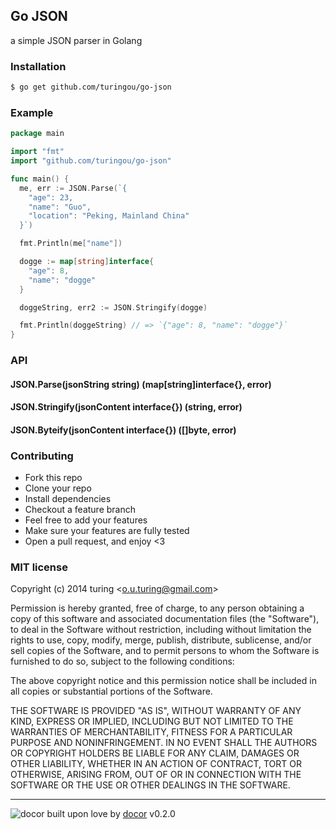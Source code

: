 ## Go JSON

a simple JSON parser in Golang

### Installation
```bash
$ go get github.com/turingou/go-json
```

### Example
```go
package main

import "fmt"
import "github.com/turingou/go-json"

func main() {
  me, err := JSON.Parse(`{
    "age": 23,
    "name": "Guo",
    "location": "Peking, Mainland China"
  }`)

  fmt.Println(me["name"])

  dogge := map[string]interface{
    "age": 8,
    "name": "dogge"
  }

  doggeString, err2 := JSON.Stringify(dogge)

  fmt.Println(doggeString) // => `{"age": 8, "name": "dogge"}`
}
```

### API
#### JSON.Parse(jsonString string) (map[string]interface{}, error)
#### JSON.Stringify(jsonContent interface{}) (string, error)
#### JSON.Byteify(jsonContent interface{}) ([]byte, error)

### Contributing
- Fork this repo
- Clone your repo
- Install dependencies
- Checkout a feature branch
- Feel free to add your features
- Make sure your features are fully tested
- Open a pull request, and enjoy <3

### MIT license
Copyright (c) 2014 turing &lt;o.u.turing@gmail.com&gt;

Permission is hereby granted, free of charge, to any person obtaining a copy
of this software and associated documentation files (the &quot;Software&quot;), to deal
in the Software without restriction, including without limitation the rights
to use, copy, modify, merge, publish, distribute, sublicense, and/or sell
copies of the Software, and to permit persons to whom the Software is
furnished to do so, subject to the following conditions:

The above copyright notice and this permission notice shall be included in
all copies or substantial portions of the Software.

THE SOFTWARE IS PROVIDED &quot;AS IS&quot;, WITHOUT WARRANTY OF ANY KIND, EXPRESS OR
IMPLIED, INCLUDING BUT NOT LIMITED TO THE WARRANTIES OF MERCHANTABILITY,
FITNESS FOR A PARTICULAR PURPOSE AND NONINFRINGEMENT. IN NO EVENT SHALL THE
AUTHORS OR COPYRIGHT HOLDERS BE LIABLE FOR ANY CLAIM, DAMAGES OR OTHER
LIABILITY, WHETHER IN AN ACTION OF CONTRACT, TORT OR OTHERWISE, ARISING FROM,
OUT OF OR IN CONNECTION WITH THE SOFTWARE OR THE USE OR OTHER DEALINGS IN
THE SOFTWARE.

---
![docor](https://raw.githubusercontent.com/turingou/docor/master/docor.png)
built upon love by [docor](https://github.com/turingou/docor.git) v0.2.0